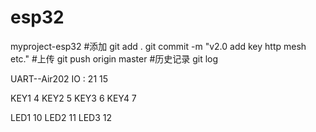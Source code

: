 # esp32
myproject-esp32
#添加
git add .
git commit -m "v2.0 add key http mesh etc."
#上传
git push origin master
#历史记录
git log

UART--Air202  IO : 21 15 

KEY1 4
KEY2 5
KEY3 6
KEY4 7

LED1 10
LED2 11
LED3 12
